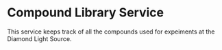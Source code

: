 # Compound Library Service

This service keeps track of all the compounds used for expeiments at the Diamond Light Source.

